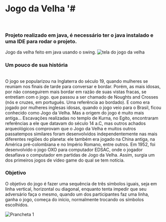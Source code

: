 # Jogo da Velha '# 
<br>

### Projeto realizado em java, é necessário ter o java instalado e uma IDE para rodar o projeto.


Jogo da velha feito em java usando o swing.
![tela do jogo da velha](https://user-images.githubusercontent.com/24979432/178625909-21913c73-d219-45f4-8631-36f36848f8a2.png)

### Um pouco de sua história
<br>
O jogo se popularizou na Inglaterra do século 19, quando mulheres   
se reuniam
nos finais de tarde para conversar e bordar. Porém, as mais idosas,
por não
conseguirem mais bordar em razão de suas vistas fracas, se entretiam 
com o
jogo. que passou a ser chamado de Noughts and Crosses (nós e cruzes,
em português. Uma referência ao bordado). E como era jogado por mulheres
inglesas
idosas, quando o jogo veio para o Brasil, ficou conhecido como Jogo
da Velha.
Mas a origem do jogo é muito mais antiga... Escavações realizadas no templo de
Kurna, no Egito, encontraram referências a ele que datavam do século 14 a.C, mas outros achados arqueológicos comprovam que o Jogo da Velha e
muitos outros passatempos similares foram desenvolvidos independentemente
nas mais diferentes regiões do planeta: ele também era jogado na China antiga,
na América pré-colombiana e no Império Romano, entre outros.
Em 1952, foi desenvolvido o jogo OXO para computador EDSAC, onde o jogador
desafiava o computador em partidas de Jogo da Velha. Assim, surgia um dos
primeiros jogos de vídeo game do qual se tem notícia.
<br>

### Objetivo

O objetivo do jogo é fazer uma sequência de três símbolos iguais, seja em linha vertical, horizontal ou diagonal, enquanto tenta impedir que seu adversário faça o mesmo,
quando um dos participantes faz uma linha, ganha o jogo,
começa do início, normalmente trocando os símbolos escolhidos.

![Prancheta 1](https://user-images.githubusercontent.com/24979432/178625713-4caa1026-7d41-4519-b33d-4bf0b98dfc66.png)
<br>


